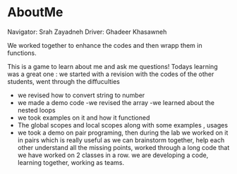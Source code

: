 # AboutMe

Navigator: Srah Zayadneh
Driver: Ghadeer Khasawneh

We worked together to enhance the codes and then wrapp them in functions. 


This is a game to learn about me and ask me questions!
Todays learning was a great one :
we started with a revision with the codes of the other students, went through the diffuculties
- we revised how to convert string to number 
- we made a demo code
-we revised the array
-we learned about the nested loops 
- we took examples on it and how it functioned 
- The global scopes and local scopes along with some examples , usages
- we took a demo on pair programing, then during the lab we worked on it in pairs which is really useful as we can brainstorm together, help each other understand all the missing points, worked through a long code that we have worked on 2 classes in a row. 
we are developing a code, learning together, working as teams.